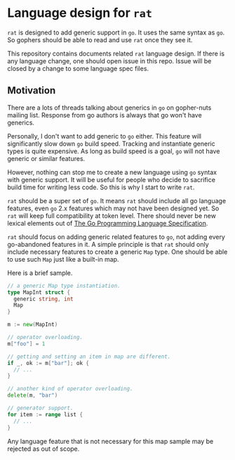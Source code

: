 # Language design for `rat` #

`rat` is designed to add generic support in `go`. It uses the same syntax as `go`. So gophers should be able to read and use `rat` once they see it.

This repository contains documents related `rat` language design. If there is any language change, one should open issue in this repo. Issue will be closed by a change to some language spec files.

## Motivation ##

There are a lots of threads talking about generics in `go` on gopher-nuts mailing list. Response from go authors is always that go won't have generics.

Personally, I don't want to add generic to `go` either. This feature will significantly slow down `go` build speed. Tracking and instantiate generic types is quite expensive. As long as build speed is a goal, `go` will not have generic or similar features.

However, nothing can stop me to create a new language using `go` syntax with generic support. It will be useful for people who decide to sacrifice build time for writing less code. So this is why I start to write `rat`.

`rat` should be a super set of `go`. It means `rat` should include all go language features, even `go` 2.x features which may not have been designed yet. So `rat` will keep full compatibility at token level. There should never be new lexical elements out of [The Go Programming Language Specification](http://golang.org/ref/spec).

`rat` should focus on adding generic related features to `go`, not adding every go-abandoned features in it. A simple principle is that `rat` should only include necessary features to create a generic `Map` type. One should be able to use such `Map` just like a built-in map.

Here is a brief sample.

```go
// a generic Map type instantiation.
type MapInt struct {
  generic string, int
  Map
}

m := new(MapInt)

// operator overloading.
m["foo"] = 1

// getting and setting an item in map are different.
if _, ok := m["bar"]; ok {
  // ...
}

// another kind of operator overloading.
delete(m, "bar")

// generator support.
for item := range list {
  // ...
}
```

Any language feature that is not necessary for this map sample may be rejected as out of scope.

